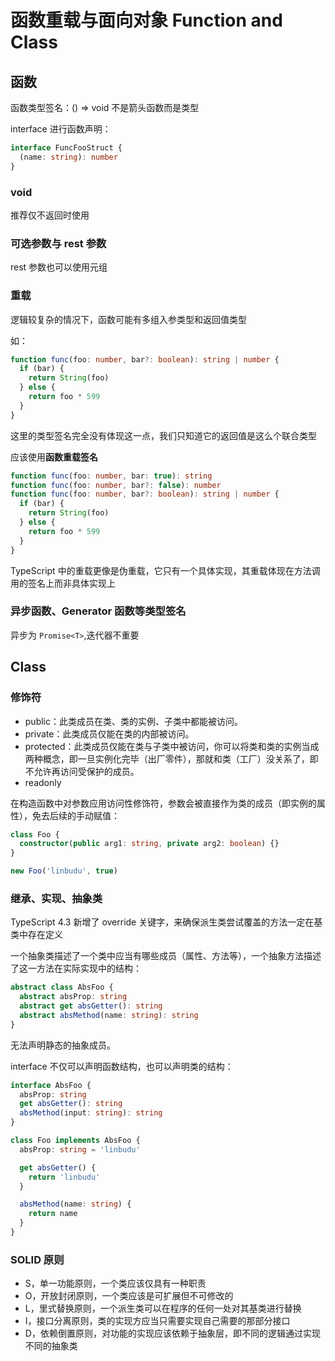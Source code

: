 # 函数重载与面向对象 Function and Class

## 函数

函数类型签名：() => void
不是箭头函数而是类型

interface 进行函数声明：

```ts
interface FuncFooStruct {
  (name: string): number
}
```

### void

推荐仅不返回时使用

### 可选参数与 rest 参数

rest 参数也可以使用元组

### 重载

逻辑较复杂的情况下，函数可能有多组入参类型和返回值类型

如：

```ts
function func(foo: number, bar?: boolean): string | number {
  if (bar) {
    return String(foo)
  } else {
    return foo * 599
  }
}
```

这里的类型签名完全没有体现这一点，我们只知道它的返回值是这么个联合类型

应该使用**函数重载签名**

```ts
function func(foo: number, bar: true): string
function func(foo: number, bar?: false): number
function func(foo: number, bar?: boolean): string | number {
  if (bar) {
    return String(foo)
  } else {
    return foo * 599
  }
}
```

TypeScript 中的重载更像是伪重载，它只有一个具体实现，其重载体现在方法调用的签名上而非具体实现上

### 异步函数、Generator 函数等类型签名

异步为 `Promise<T>`,迭代器不重要

## Class

### 修饰符

- public：此类成员在类、类的实例、子类中都能被访问。
- private：此类成员仅能在类的内部被访问。
- protected：此类成员仅能在类与子类中被访问，你可以将类和类的实例当成两种概念，即一旦实例化完毕（出厂零件），那就和类（工厂）没关系了，即不允许再访问受保护的成员。
- readonly

在构造函数中对参数应用访问性修饰符，参数会被直接作为类的成员（即实例的属性），免去后续的手动赋值：

```ts
class Foo {
  constructor(public arg1: string, private arg2: boolean) {}
}

new Foo('linbudu', true)
```

### 继承、实现、抽象类

TypeScript 4.3 新增了 override 关键字，来确保派生类尝试覆盖的方法一定在基类中存在定义

一个抽象类描述了一个类中应当有哪些成员（属性、方法等），一个抽象方法描述了这一方法在实际实现中的结构：

```ts
abstract class AbsFoo {
  abstract absProp: string
  abstract get absGetter(): string
  abstract absMethod(name: string): string
}
```

无法声明静态的抽象成员。

interface 不仅可以声明函数结构，也可以声明类的结构：

```ts
interface AbsFoo {
  absProp: string
  get absGetter(): string
  absMethod(input: string): string
}

class Foo implements AbsFoo {
  absProp: string = 'linbudu'

  get absGetter() {
    return 'linbudu'
  }

  absMethod(name: string) {
    return name
  }
}
```

### SOLID 原则

- S，单一功能原则，一个类应该仅具有一种职责
- O，开放封闭原则，一个类应该是可扩展但不可修改的
- L，里式替换原则，一个派生类可以在程序的任何一处对其基类进行替换
- I，接口分离原则，类的实现方应当只需要实现自己需要的那部分接口
- D，依赖倒置原则，对功能的实现应该依赖于抽象层，即不同的逻辑通过实现不同的抽象类
